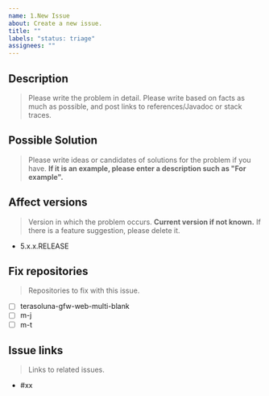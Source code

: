 ```yaml
---
name: 1.New Issue
about: Create a new issue.
title: ""
labels: "status: triage"
assignees: ""
---
```


## Description

> Please write the problem in detail.
> Please write based on facts as much as possible, and post links to references/Javadoc or stack traces.

## Possible Solution

> Please write ideas or candidates of solutions for the problem if you have.
> **If it is an example, please enter a description such as "For example".**

## Affect versions

> Version in which the problem occurs. **Current version if not known.**
> If there is a feature suggestion, please delete it.

-   5.x.x.RELEASE

## Fix repositories

> Repositories to fix with this issue.

-   [ ] terasoluna-gfw-web-multi-blank
-   [ ] m-j
-   [ ] m-t

## Issue links

> Links to related issues.

-   #xx

